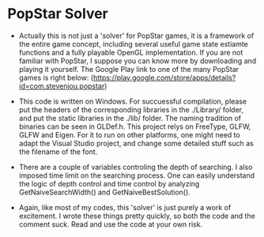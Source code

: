 # PopStar Solver
* Actually this is not just a 'solver' for PopStar games, it is a framework of the entire game concept, including several useful game state estiamte functions and a fully playable OpenGL implementation. If you are not familiar with PopStar, I suppose you can know more by downloading and playing it yourself. The Google Play link to one of the many PopStar games is right below:
(https://play.google.com/store/apps/details?id=com.stevenjou.popstar)

* This code is written on Windows. For succuessful compilation, please put the headers of the corresponding libraries in the ./Library/ folder, and put the static libraries in the ./lib/ folder. The naming tradition of binaries can be seen in GLDef.h. This project relys on FreeType, GLFW, GLFW and Eigen. For it to run on other platforms, one might need to adapt the Visual Studio project, and change some detailed stuff such as the filename of the font.

* There are a couple of variables controling the depth of searching. I also imposed time limit on the searching process. One can easily understand the logic of depth control and time control by analyzing GetNaiveSearchWidth() and GetNaiveBestSolution().

* Again, like most of my codes, this 'solver' is just purely a work of excitement. I wrote these things pretty quickly, so both the code and the comment suck. Read and use the code at your own risk.